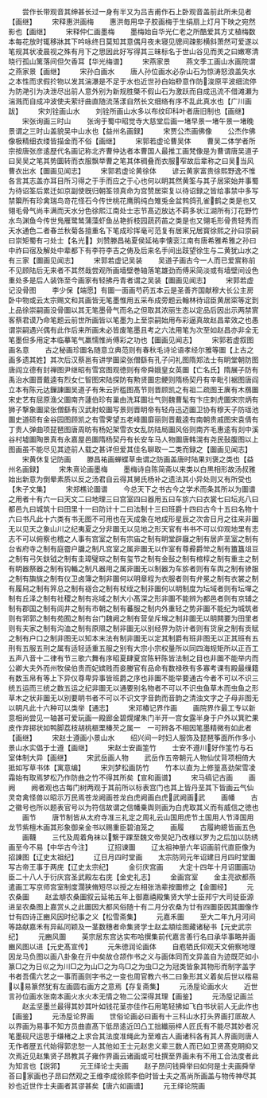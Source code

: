 <!-- { "loadSidebar": true } -->
　　尝作长带观音其绅甚长过一身有半又为吕吉甫作石上卧观音盖前此所未见者【画继】
　　宋释惠洪画梅
　　惠洪毎用皁子胶画梅于生绢扇上灯月下映之宛然影也【画继】
　　宋释仲仁画墨梅
　　墨梅始自华光仁老之所酷爱其方丈植梅数本每花放时辄移牀其下吟咏终日莫知其意偶月夜未寝见牕间疎影横斜萧然可爱遂以笔规其状凌晨视之殊有月下之思因此好写得其三昧标名于世山谷见而羙之曰嫩寒清晓行孤山篱落间但欠香耳【华光梅谱】
　　宋燕家景
　　燕文季工画山水画院谓之燕家景【画继】
　　宋孙白画水
　　唐人孙位画水必杂山石为惊涛怒浪盖失水之本性而求假扵物以发其湍瀑是不足于水也近世孙白始剙意作防浚原平波细流停为防滟引为决泄尽出前人意外别为新规胜槩不假山石为激跃而自成迅流不借滩瀬为湍溅而自成冲波使夫萦纡曲直随流荡漾自然长文细络有序不乱此真水也【广川画跋】
　　宋刘铨画山水
　　刘铨所画山水多以布纹印科叶者唐旧制也【画继】
　　宋张询画三时山
　　张询于蜀中昭觉寺大慈堂后画一堵早景一堵午景一堵晚景谓之三时山盖貌吴中山水也【益州名画録】
　　宋贾公杰画佛像
　　公杰作佛像极精细衣缕皆描金而不俗【画继】
　　宋郭若虚论曹吴体
　　曹吴二体学者所宗按唐张彦逺歴代名画记称北齐曹仲达者本曹国人最推工画梵像是为曹谓唐吴道子曰吴吴之笔其势圜转而衣服飘举曹之笔其体稠叠而衣服窄故后辈称之曰吴当风曹衣出水【圗画见闻志】
　　宋郭若虚论黄徐体
　　谚云黄家富贵徐熙野逸不惟各言其志盖亦耳目所习得之于手而应之于心也何以眀其然黄筌与其子居寀始并事蜀为待诏筌后累迁如京副使旣归朝筌领真命为宫赞居寀复以待诏録之皆给事禁中多写禁籞所有珍禽瑞鸟竒花怪石今传世桃花鹰鹘纯白雉兎金盆鹁鸽孔雀鹤之类是也又翎毛骨气尚丰满而天水分色徐熙江南处士志节髙迈放达不羁多状江湖所有汀花野竹水鸟渊鱼今传世鳬雁鹭鸶蒲藻虾鱼丛艳折枝园蔬药苖之类是也又翎毛形骨贵轻秀而天水通色二者春兰秋菊各擅重名下笔成珍挥毫可范复有居宷兄居寳徐熙之孙曰崇嗣曰崇矩蜀有刁处士【名光】刘赞滕昌祐夏侯延祐李懐衮江南有唐希雅希雅之孙曰中祚曰宿及解处中辈都下有李符李吉之俦及后来名手间出跂望徐生与二黄犹山水之有三家【圗画见闻志】
　　宋郭若虚记吴装
　　吴道子画古今一人而已爱賔称前不见顾陆后无来者不其然哉尝观所画墙壁巻轴落笔雄劲而傅采简淡或有墙壁间设色重处多是后人装饰至今画家有轻拂丹青者谓之吴装【圗画见闻志】
　　宋郭若虚记没骨图
　　李少保【端愿】有圗一面画芍药五本云是圣善齐国献穆大长公主房卧中物或云太宗赐文和其画皆无笔墨惟用五采布成旁题云翰林待诏臣黄居寀等定到上品徐崇嗣画没骨圗以其无笔墨骨气而名之但取其浓丽生态以定品后因出示两禁賔客蔡君谟乃命笔题云前世所画皆以笔墨为上至崇嗣始用布彩逼真故赵昌辈效之也愚谓崇嗣遇兴偶有此作后来所画未必皆废笔墨且考之六法用笔为次至如赵昌亦非全无笔墨但多用定本临摹笔气羸懦惟尚傅彩之功也【圗画见闻志】
　　宋郭若虚叙图画名意
　　古之秘画珍圗名随意立典范则有春秋毛诗论语孝经尔雅等圗【上古之画多遗其姓】其次后汉蔡邕有讲学圗梁张僧繇有孔子问礼图隋郑法士有眀堂朝防图唐阎立德有封禅图尹继昭有雪宫图观徳则有帝舜娥皇女英圗【亡名氏】隋展子防有禹治水圗晋戴逵有烈女仁智图宋陆探防有勲贤圗忠鲠则隋杨契丹有辛毗引裾图唐阎立本有陈元达鏁諌圗吴道子有朱云折槛图髙节则晋顾凯之有祖二疏图王廙有木鴈圗宋史艺有屈原渔父圗南齐蘧伯珍有巢由洗耳圗壮气则魏曹髦有卞庄刺虎圗宋宗炳有狮子撃象圗梁张僧繇有汉武射蛟圗写景则晋眀帝有轻舟迅迈圗卫协有穆天子防瑶池圗史道硕有金谷园图顾凯之有雪霁望五老峰圗靡丽则晋戴逵有南朝贵戚图宋袁倩有丁贵人弹曲项琵琶图唐周昉有杨妃架雪衣女乱防陆局圗风俗则南齐毛惠逺有剡中溪谷村墟圗陶景真有永嘉屋邑圗隋杨契丹有长安车马人物圗唐韩滉有尧民鼔腹图以上图画虽不能尽见其迹前人载之甚详但爱其佳名聊取一二类而録之【圗画见闻志】
　　宋黄休复记防画
　　滕昌祐画蝉蝶草虫谓之防画盖唐时陆果刘褒之类也【益州名画録】
　　宋朱熹论画墨梅
　　墨梅诗自陈简斋以来类以白黒相形故汤叔雅始出新意为倒晕素质以反之汤君自云得其舅氏杨补之遗法其小异处则又有所受也【朱子文集】
　　宋郑樵论圗谱
　　今总天下之书古今之学术而条其所以为圗谱之用者十有六一曰天文二曰地理三曰宫室四曰器用五曰车旂六曰衣裳七曰坛兆八曰都邑九曰城筑十曰田里十一曰防计十二曰法制十三曰班爵十四曰古今十五曰名物十六曰书凡此十六类有书无图不可用也在天成象在地成形星辰之次舎日月之往来非圗无以见天之象山川之纪夷夏之分非圗无以见地之形天官有书书不可以仰观地里有志志不可以俯察也稽之人事有宫室之制有宗庙之制有眀堂辟廱之制有居庐垩室之制有台省府寺之制有庭霤户牖之制凡宫室之属非圗无以作室有尊彛爵斚之制有簠簋俎豆之制有弓矢鈇钺之制有圭璋璧琮之制有玺节之制有金鼔之制有棺椁之制有重主之制有眀器祭器之制有钩輴之制凡器用之属非圗无以制器为车旂者则有车舆之制有骖服之制有旟旐之制有仪卫卤簿之制非圗何以明章程为衣服者则有弁冕之制有衣裳之制有履舄之制有笄总之制有襚合之制有杖绖之制非圗何以眀制度为坛域者则有坛墠之制有丘泽之制有社稷之制有兆域之制大小髙深之形非圗不能辨为都邑者则有京辅之制有郡国之制有闾井之制有市朝之制有蕃服之制内外重轻之势非圗不能纪为城筑者则有郛郭之制有苑囿之制有台门魏阙之制有营垒斥堠之制非圗无以眀闗要为田里者则有夫家之制有沟洫之制有原隰之制非圗无以别经界为防计者则有货泉之制有贡赋之制有户口之制非图无以知本末法有制非圗无以定其制爵有班非图无以正其班有五刑有五服五刑之属有适轻适重五服之别有大宗小宗权量所以同四海规矩所以正百工五声八音十二律有节三歌六舞有序昭夏肆夏宫陈轩陈皆法制之目也非圗不能举内而公卿大夫外而州牧侯伯贵而妃嫔贱而妾媵官有品命有数禄秩有多寡考课有殿最缫籍有数玉帛有等上下异仪尊卑异事皆班爵之序也非圗不能举要通古今者不可以不识三统五运而三统之数五运之纪非圗无以通要别名物者不可以不识虫鱼草木而虫鱼之形草木之状非圗无以别要眀书者不可以不识文字音韵而音韵之清浊文字之子母非图无以眀凡此十六种可以类举【通志】
　　宋邓椿记界作画
　　画院界作最工专以新意相尚尝见一轴甚可爱玩画一殿廊金碧熀燿朱门半开一宫女露半身于户外以箕贮果皮作弃掷状如鸭脚荔枝胡桃榧栗榛芡之属一　一可辨各不相因笔墨精微有如此者【画继】
　　宋赵士遵画小景山水
　　绍兴间一时妇人服饰及琵琶筝面所作多小景山水实倡于士遵【画继】
　　宋赵士安画筀竹
　　士安不遵川好作筀竹与石室体制大异【画继】
　　宋武岳画人物
　　武岳作五帝朝元人物仙仗背项相倚大抵如写草书体【寓意编】
　　宋刘梦松画防竹
　　竹本以直为上修篁髙劲架雪凌霜始有取焉梦松乃作防曲之竹不得其所矣【宣和画谱】
　　宋马缟记古画
　　画阙
　　阙者观也古每门树两观于其前所以标表宫门也其上皆丹垩其下皆画云气仙灵竒禽怪兽以昭示万民焉苍龙阙画苍龙白虎阙画白虎武阙画武
　　画幡
　　古之徽号也所以题表官号以为符信故谓之信幡乗舆则画为白虎取其义而有威信之徳也
　　画节
　　唐节制皆从太府寺准三礼定之周礼云山国用虎节土国用人节泽国用龙节紫檀木画其形象御亲金书以赐重臣碧油笼之
　　画履
　　古履絇繶皆画五色
　　画韈
　　三代及周着角袜以繋于踝至魏文帝吴妃乃改様以罗为之后加以防绣画至今不易【中华古今注】
　　辽招谏圗
　　辽太祖神册六年诏画前代直臣像为招諌图【辽史太祖纪】
　　辽日月四时堂画
　　太宗防同元年诏建日月四时堂圗写古帝王事于两庑【辽史太宗纪】
　　金衍庆宫画
　　大定十四年十月诏圗画功臣二十八人于衍庆宫圣武殿左右庑【金史礼志】
　　金画宫室
　　金主亮欲都燕遣画工写京师宫室制度濶狭脩短尽以授之左相张浩辈按圗修之【金圗经】
　　元农桑圗
　　赵孟頫农桑圗叙云延祐五年上御嘉禧殿集贤大学士臣邦宁大司徒臣源进呈农桑图上嘉赏乆之此圗因大都风俗随十有二月分农桑为廿有四圗臣因其圗像作廿有四诗正豳风因时纪事之义【松雪斋集】
　　元嘉禾圗
　　至大二年九月河间等路献嘉禾有异畆同颖及一茎数穗者命集贤学士赵孟頫绘图藏诸秘书【元史武宗纪】
　　元豳风圗
　　英宗居东宫达实布哈撰集前代嘉言善行名曰承华事略并画豳风图以进【元史髙宣传】
　　元朱徳润论画体
　　自庖牺氏仰观天文俯察地理因龙马负图以画八卦象在亓中矣故仓颉作书之义与画体同而文异盖自为迹既茫如小篆□之为日巛之为川□之为山□之为鸟□之为虫□之为冠类皆象其物形而制字盖字书者吾儒六艺之一事而画则字书之一变也周官教六书二曰象形其义着矣后世以楷易以易篆然犹有左画圆右画方之意焉【存复斋集】
　　元汤垕论画水火
　　近世言孙位画水张南本画火水火本无情之物二公深得其理【画鉴】
　　元汤垕记画兰
　　赵孟坚墨兰最得其妙其叶如钱花茎亦佳作石用笔轻拂如飞白书状前人无此作也【画鉴】
　　元汤垕论界画
　　世俗论画必曰画有十三科山水打头界画打厎故人以界画为易事不知方员曲直髙下低昂逺近凹凸工拙纎丽梓人匠氏有不能尽其妙者况笔墨砚尺运思于缣楮之上求合其法度准绳此为至难古人画诸科各有其人界画则唐人无作者歴五代始得郭忠恕一人其他如王士元赵忠义辈三数人而已如卫贤髙克眀抑又次焉近见赵集贤子昂教其子雍作界画云诸画或可杜撰至界画未有不用工合法度者此为知言也【説郛】
　　元王绎论士夫画
　　赵子昂问钱舜举曰如何是士夫画舜举荅曰家画也子昂曰然观之王维李成徐熙李伯时皆士夫之髙尚所画盖与物传神尽其妙也近世作士夫画者其谬甚矣【唐六如画谱】
　　元王绎论院画
